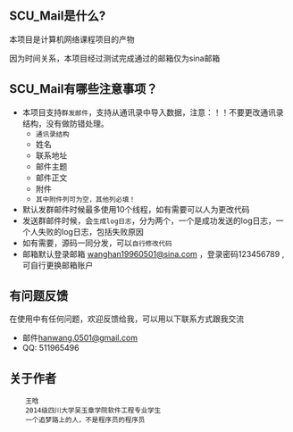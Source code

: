 ## SCU_Mail是什么?

本项目是计算机网络课程项目的产物

因为时间关系，本项目经过测试完成通过的邮箱仅为sina邮箱


## SCU_Mail有哪些注意事项？

* 本项目支持`群发邮件`，支持从通讯录中导入数据，注意：！！不要更改通讯录结构，没有做防错处理。
    *  `通讯录结构`
    *  姓名
    *  联系地址
    *  邮件主题
    *  邮件正文
    *  附件
    *  `其中附件列可为空，其他列必填！`
* 默认发群邮件时候最多使用10个线程，如有需要可以人为更改代码
* 发送群邮件时候，会`生成log日志`，分为两个，一个是成功发送的log日志，一个人失败的log日志，包括失败原因
* 如有需要，源码一同分发，可以`自行修改代码`
* 邮箱默认登录邮箱 wanghan19960501@sina.com ，登录密码123456789 ,可自行更换邮箱账户


## 有问题反馈

在使用中有任何问题，欢迎反馈给我，可以用以下联系方式跟我交流

* 邮件[hanwang.0501@gmail.com](hanwang.0501@gmail.com)
* QQ: 511965496

## 关于作者

```
    王晗
    2014级四川大学吴玉章学院软件工程专业学生
    一个追梦路上的人，不是程序员的程序员
```
